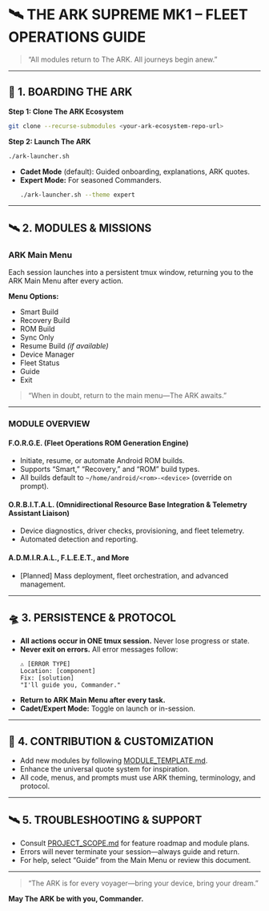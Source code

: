 # 🛰️ THE ARK SUPREME MK1 – FLEET OPERATIONS GUIDE

> “All modules return to The ARK. All journeys begin anew.”

---

## 🌌 1. BOARDING THE ARK

**Step 1: Clone The ARK Ecosystem**
```bash
git clone --recurse-submodules <your-ark-ecosystem-repo-url>
```

**Step 2: Launch The ARK**
```bash
./ark-launcher.sh
```
- **Cadet Mode** (default): Guided onboarding, explanations, ARK quotes.  
- **Expert Mode:** For seasoned Commanders.  
  ```bash
  ./ark-launcher.sh --theme expert
  ```

---

## 🛰️ 2. MODULES & MISSIONS

### ARK Main Menu

Each session launches into a persistent tmux window, returning you to the ARK Main Menu after every action.

**Menu Options:**
- Smart Build
- Recovery Build
- ROM Build
- Sync Only
- Resume Build _(if available)_
- Device Manager
- Fleet Status
- Guide
- Exit

> “When in doubt, return to the main menu—The ARK awaits.”

---

### MODULE OVERVIEW

#### F.O.R.G.E. (Fleet Operations ROM Generation Engine)
- Initiate, resume, or automate Android ROM builds.
- Supports “Smart,” “Recovery,” and “ROM” build types.
- All builds default to `~/home/android/<rom>-<device>` (override on prompt).

#### O.R.B.I.T.A.L. (Omnidirectional Resource Base Integration & Telemetry Assistant Liaison)
- Device diagnostics, driver checks, provisioning, and fleet telemetry.
- Automated detection and reporting.

#### A.D.M.I.R.A.L., F.L.E.E.T., and More
- [Planned] Mass deployment, fleet orchestration, and advanced management.

---

## 🛸 3. PERSISTENCE & PROTOCOL

- **All actions occur in ONE tmux session.** Never lose progress or state.
- **Never exit on errors.** All error messages follow:
  ```
  ⚠️ [ERROR TYPE]
  Location: [component]
  Fix: [solution]
  "I'll guide you, Commander."
  ```
- **Return to ARK Main Menu after every task.**
- **Cadet/Expert Mode:** Toggle on launch or in-session.

---

## 🌠 4. CONTRIBUTION & CUSTOMIZATION

- Add new modules by following [MODULE_TEMPLATE.md](MODULE_TEMPLATE.md).
- Enhance the universal quote system for inspiration.
- All code, menus, and prompts must use ARK theming, terminology, and protocol.

---

## 🛰️ 5. TROUBLESHOOTING & SUPPORT

- Consult [PROJECT_SCOPE.md](PROJECT_SCOPE.md) for feature roadmap and module plans.
- Errors will never terminate your session—always guide and return.
- For help, select “Guide” from the Main Menu or review this document.

---

> “The ARK is for every voyager—bring your device, bring your dream.”

**May The ARK be with you, Commander.**

